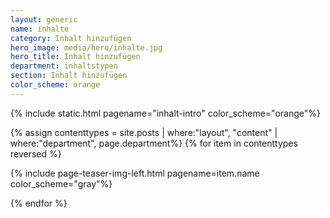 ```yaml
---
layout: generic
name: inhalte
category: Inhalt hinzufügen
hero_image: media/hero/inhalte.jpg
hero_title: Inhalt hinzufügen
department: inhaltstypen
section: Inhalt hinzufügen
color_scheme: orange
---
```



{% include static.html pagename="inhalt-intro" color_scheme="orange"%}

<div class="separator dotted separator-medium-line"> </div>

{% assign contenttypes = site.posts | where:"layout", "content" | where:"department", page.department%}
{% for item in contenttypes reversed %}

{% include page-teaser-img-left.html pagename=item.name color_scheme="gray"%}

<div class="separator dotted separator-medium-line"> </div>

{% endfor %}

